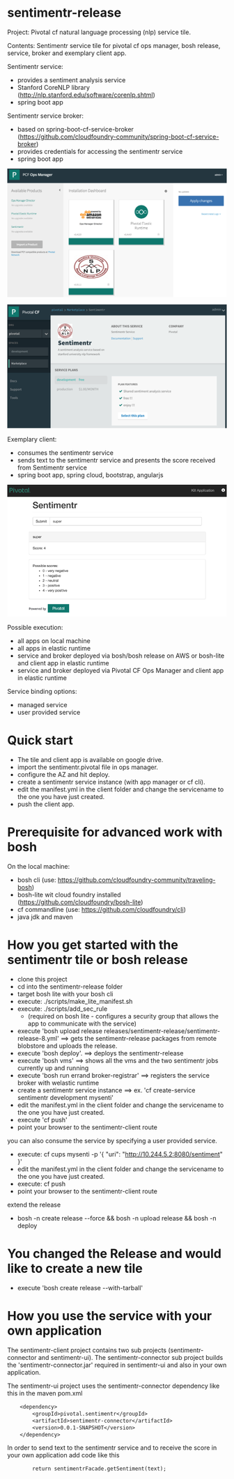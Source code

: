 # sentimentr-release
Project: Pivotal cf natural language processing (nlp) service tile.

Contents: Sentimentr service tile for pivotal cf ops manager, bosh release, service, broker and exemplary client app. 
 
Sentimentr service: 
- provides a sentiment analysis service
- Stanford CoreNLP library (http://nlp.stanford.edu/software/corenlp.shtml)
- spring boot app

Sentimentr service broker:
- based on spring-boot-cf-service-broker (https://github.com/cloudfoundry-community/spring-boot-cf-service-broker)
- provides credentials for accessing the sentimentr service
- spring boot app

![Alt text](/docs/ops-manager.png?raw=true "tile")

![Alt text](/docs/app-manager.png?raw=true "app-manager")

Exemplary client:
- consumes the sentimentr service
- sends text to the sentimentr service and presents the score received from Sentimentr service
- spring boot app, spring cloud, bootstrap, angularjs

![Alt text](/docs/sentimentr-client.png?raw=true "sentimentr-client")

Possible execution:
- all apps on local machine
- all apps in elastic runtime
- service and broker deployed via bosh/bosh release on AWS or bosh-lite and client app in elastic runtime 
- service and broker deployed via Pivotal CF Ops Manager and client app in elastic runtime 

Service binding options:
- managed service
- user provided service 

# Quick start

- The tile and client app is available on google drive.
 - import the sentimentr.pivotal file in ops manager.
 - configure the AZ and hit deploy.
 - create a sentimentr service instance (with app manager or cf cli).
 - edit the manifest.yml in the client folder and change the servicename to the one you have just created.
 - push the client app.

# Prerequisite for advanced work with bosh
On the local machine:
- bosh cli (use: https://github.com/cloudfoundry-community/traveling-bosh)
- bosh-lite wit cloud foundry installed (https://github.com/cloudfoundry/bosh-lite)
- cf commandline (use: https://github.com/cloudfoundry/cli)
- java jdk and maven

# How you get started with the sentimentr tile or bosh release
- clone this project
- cd into the sentimentr-release folder
- target bosh lite with your bosh cli
- execute: ./scripts/make_lite_manifest.sh
- execute: ./scripts/add_sec_rule 
	- (required on bosh lite - configures a security group that allows the app to communicate with the service)
- execute 'bosh upload release releases/sentimentr-release/sentimentr-release-8.yml' ==> gets the sentimentr-release packages from remote blobstore and uploads the release.
- execute 'bosh deploy'. ==> deploys the sentimentr-release
- execute 'bosh vms' ==> shows all the vms and the two sentimentr jobs currently up and running 
- execute 'bosh run errand broker-registrar' ==> registers the service broker with welastic runtime
- create a sentimentr service instance ==> ex. 'cf create-service  sentimentr development mysenti' 
- edit the manifest.yml in the client folder and change the servicename to the one you have just created.
- execute 'cf push'
- point your browser to the sentimentr-client route

you can also consume the service by specifying a user provided service.
- execute: cf cups mysenti -p '{ "uri": "http://10.244.5.2:8080/sentiment" }'
- edit the manifest.yml in the client folder and change the servicename to the one you have just created.
- execute: cf push
- point your browser to the sentimentr-client route


extend the release
- bosh -n create release --force && bosh -n upload release && bosh -n deploy

# You changed the Release and would like to create a new tile
- execute 'bosh create release --with-tarball'

# How you use the service with your own application

The sentimentr-client project contains two sub projects (sentimentr-connector and sentimentr-ui). The sentimentr-connector sub project builds the 'sentimentr-connector.jar' required in sentimentr-ui and also in your own application.

The sentimentr-ui project uses the sentimentr-connector dependency like this in the maven pom.xml

		<dependency>
			<groupId>pivotal.sentimentr</groupId>
			<artifactId>sentimentr-connector</artifactId>
			<version>0.0.1-SNAPSHOT</version>
		</dependency>

In order to send text to the sentimentr service and to receive the score in your own application add code like this

			return sentimentrFacade.getSentiment(text);
